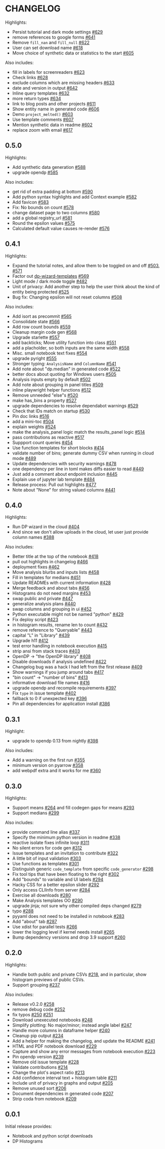 # CHANGELOG

Highlights:

- Persist tutorial and dark mode settings [#629](https://github.com/opendp/dp-wizard/pull/629)
- remove references to google forms [#641](https://github.com/opendp/dp-wizard/pull/641)
- Remove `fill_nan` and `fill_null` [#622](https://github.com/opendp/dp-wizard/pull/622)
- User can set download name [#618](https://github.com/opendp/dp-wizard/pull/618)
- Move choice of synthetic data or statistics to the start [#605](https://github.com/opendp/dp-wizard/pull/605)

Also includes:

- fill in labels for screenreaders [#623](https://github.com/opendp/dp-wizard/pull/623)
- Check links [#628](https://github.com/opendp/dp-wizard/pull/628)
- exclude columns which are missing headers [#633](https://github.com/opendp/dp-wizard/pull/633)
- date and version in output [#642](https://github.com/opendp/dp-wizard/pull/642)
- Inline query templates [#632](https://github.com/opendp/dp-wizard/pull/632)
- more return types [#634](https://github.com/opendp/dp-wizard/pull/634)
- link to blog posts and other projects [#611](https://github.com/opendp/dp-wizard/pull/611)
- Show entity name in generated code [#606](https://github.com/opendp/dp-wizard/pull/606)
- Demo `project_melted()` [#603](https://github.com/opendp/dp-wizard/pull/603)
- Use template comments [#607](https://github.com/opendp/dp-wizard/pull/607)
- Mention synthetic data in readme [#602](https://github.com/opendp/dp-wizard/pull/602)
- replace zoom with email [#617](https://github.com/opendp/dp-wizard/pull/617)

## 0.5.0

Highlights:

- Add synthetic data generation [#588](https://github.com/opendp/dp-wizard/pull/588)
- upgrade opendp [#585](https://github.com/opendp/dp-wizard/pull/585)

Also includes:

- get rid of extra padding at bottom [#590](https://github.com/opendp/dp-wizard/pull/590)
- Add python syntax highlights and add Context example [#582](https://github.com/opendp/dp-wizard/pull/582)
- Add favicon [#583](https://github.com/opendp/dp-wizard/pull/583)
- Fix: No bounds on count [#578](https://github.com/opendp/dp-wizard/pull/578)
- change dataset page to two columns [#580](https://github.com/opendp/dp-wizard/pull/580)
- add a global registry_url [#581](https://github.com/opendp/dp-wizard/pull/581)
- Round the epsilon values [#575](https://github.com/opendp/dp-wizard/pull/575)
- Calculated default value causes re-render [#576](https://github.com/opendp/dp-wizard/pull/576)

## 0.4.1

Highlights:

- Expand the tutorial notes, and allow them to be toggled on and off [#503](https://github.com/opendp/dp-wizard/pull/503), [#571](https://github.com/opendp/dp-wizard/pull/571)
- Factor out [dp-wizard-templates](https://github.com/opendp/dp-wizard-templates) [#569](https://github.com/opendp/dp-wizard/pull/569)
- Light mode / dark mode toggle [#482](https://github.com/opendp/dp-wizard/pull/482)
- Unit of privacy: Add another step to help the user think about the kind of entity being protected [#525](https://github.com/opendp/dp-wizard/pull/525)
- Bug fix: Changing epsilon will not reset columns [#508](https://github.com/opendp/dp-wizard/pull/508)

Also includes:

- Add isort as precommit [#565](https://github.com/opendp/dp-wizard/pull/565)
- Consolidate state [#566](https://github.com/opendp/dp-wizard/pull/566)
- Add row count bounds [#559](https://github.com/opendp/dp-wizard/pull/559)
- Cleanup margin code gen [#568](https://github.com/opendp/dp-wizard/pull/568)
- Upgrade starlette [#557](https://github.com/opendp/dp-wizard/pull/557)
- add backticks; Move utility function into class [#551](https://github.com/opendp/dp-wizard/pull/551)
- add a placholder, so both inputs are the same width [#558](https://github.com/opendp/dp-wizard/pull/558)
- Misc. small notebook text fixes [#554](https://github.com/opendp/dp-wizard/pull/554)
- upgrade pyright [#555](https://github.com/opendp/dp-wizard/pull/555)
- Stronger typing: `AnalysisName` and `ColumnName` [#541](https://github.com/opendp/dp-wizard/pull/541)
- Add note about "dp.median" in generated code [#522](https://github.com/opendp/dp-wizard/pull/522)
- better docs about quoting for Windows users [#505](https://github.com/opendp/dp-wizard/pull/505)
- Analysis inputs empty by default [#502](https://github.com/opendp/dp-wizard/pull/502)
- Add note about grouping in panel titles [#509](https://github.com/opendp/dp-wizard/pull/509)
- inline playwright helper functions [#512](https://github.com/opendp/dp-wizard/pull/512)
- Remove unneeded "else"s [#520](https://github.com/opendp/dp-wizard/pull/520)
- make has_bins a property [#527](https://github.com/opendp/dp-wizard/pull/527)
- upgrade dependencies to resolve dependabot warnings [#529](https://github.com/opendp/dp-wizard/pull/529)
- Check that IDs match on startup [#530](https://github.com/opendp/dp-wizard/pull/530)
- Pin doc links [#516](https://github.com/opendp/dp-wizard/pull/516)
- add a mini-toc [#504](https://github.com/opendp/dp-wizard/pull/504)
- explain weights [#524](https://github.com/opendp/dp-wizard/pull/524)
- make the analysis_panel logic match the results_panel logic [#514](https://github.com/opendp/dp-wizard/pull/514)
- pass contributions as reactive [#517](https://github.com/opendp/dp-wizard/pull/517)
- Suppport count queries [#454](https://github.com/opendp/dp-wizard/pull/454)
- Use function templates for short blocks [#414](https://github.com/opendp/dp-wizard/pull/414)
- validate number of bins; generate dummy CSV when running in cloud mode [#489](https://github.com/opendp/dp-wizard/pull/489)
- Update dependencies with security warnings [#478](https://github.com/opendp/dp-wizard/pull/478)
- one dependency per line in toml makes diffs easier to read [#449](https://github.com/opendp/dp-wizard/pull/449)
- Just add a comment about endpoint inclusion [#445](https://github.com/opendp/dp-wizard/pull/445)
- Explain use of jupyter lab template [#484](https://github.com/opendp/dp-wizard/pull/484)
- Release process: Pull out highlights [#477](https://github.com/opendp/dp-wizard/pull/477)
- Note about "None" for string valued columns [#441](https://github.com/opendp/dp-wizard/pull/441)

## 0.4.0

Highlights:

- Run DP wizard in the cloud [#404](https://github.com/opendp/dp-wizard/pull/404)
- And since we don't allow uploads in the cloud, let user just provide column names [#388](https://github.com/opendp/dp-wizard/pull/388)

Also includes:

- Better title at the top of the notebook [#418](https://github.com/opendp/dp-wizard/pull/418)
- pull out highlights in changelog [#466](https://github.com/opendp/dp-wizard/pull/466)
- deployment fixes [#462](https://github.com/opendp/dp-wizard/pull/462)
- Move analysis blurbs and inputs lists [#458](https://github.com/opendp/dp-wizard/pull/458)
- Fill in templates for medians [#451](https://github.com/opendp/dp-wizard/pull/451)
- Update READMEs with current information [#428](https://github.com/opendp/dp-wizard/pull/428)
- Merge feedback and about tabs [#456](https://github.com/opendp/dp-wizard/pull/456)
- Histograms do not need margins [#453](https://github.com/opendp/dp-wizard/pull/453)
- swap public and private [#447](https://github.com/opendp/dp-wizard/pull/447)
- generalize analysis plans [#440](https://github.com/opendp/dp-wizard/pull/440)
- swap columns and grouping in ui [#452](https://github.com/opendp/dp-wizard/pull/452)
- Python executable might not be named "python" [#429](https://github.com/opendp/dp-wizard/pull/429)
- Fix deploy script [#423](https://github.com/opendp/dp-wizard/pull/423)
- in histogram results, rename len to count [#432](https://github.com/opendp/dp-wizard/pull/432)
- remove reference to "Queryable" [#443](https://github.com/opendp/dp-wizard/pull/443)
- capital "L" in "Library" [#439](https://github.com/opendp/dp-wizard/pull/439)
- Upgrade h11 [#412](https://github.com/opendp/dp-wizard/pull/412)
- test error handling in notebook execution [#415](https://github.com/opendp/dp-wizard/pull/415)
- strip ansi from stack traces [#403](https://github.com/opendp/dp-wizard/pull/403)
- OpenDP -> "the OpenDP library" [#408](https://github.com/opendp/dp-wizard/pull/408)
- Disable downloads if analysis undefined [#422](https://github.com/opendp/dp-wizard/pull/422)
- Changelog bug was a hack I had left from the first release [#409](https://github.com/opendp/dp-wizard/pull/409)
- Show warnings if you jump around tabs [#417](https://github.com/opendp/dp-wizard/pull/417)
- "bin count" -> "number of bins" [#413](https://github.com/opendp/dp-wizard/pull/413)
- informative download file names [#416](https://github.com/opendp/dp-wizard/pull/416)
- upgrade opendp and recompile requirements [#397](https://github.com/opendp/dp-wizard/pull/397)
- Fix `type` in issue template [#402](https://github.com/opendp/dp-wizard/pull/402)
- fallback to 0 if unexpected key [#396](https://github.com/opendp/dp-wizard/pull/396)
- Pin all dependencies for application install [#386](https://github.com/opendp/dp-wizard/pull/386)

## 0.3.1

Highlight:

- upgrade to opendp 0.13 from nightly [#398](https://github.com/opendp/dp-wizard/pull/398)

Also includes:

- Add a warning on the first run [#355](https://github.com/opendp/dp-wizard/pull/355)
- minimum version on pyarrow [#358](https://github.com/opendp/dp-wizard/pull/358)
- add webpdf extra and it works for me [#360](https://github.com/opendp/dp-wizard/pull/360)

## 0.3.0

Highlights:

- Support means [#264](https://github.com/opendp/dp-wizard/pull/264) and fill codegen gaps for means [#293](https://github.com/opendp/dp-wizard/pull/293)
- Support medians [#299](https://github.com/opendp/dp-wizard/pull/299)

Also includes:

- provide command line alias [#337](https://github.com/opendp/dp-wizard/pull/337)
- Specify the minimum python version in readme [#338](https://github.com/opendp/dp-wizard/pull/338)
- reactive isolate fixes infinite loop [#311](https://github.com/opendp/dp-wizard/pull/311)
- No silent errors for code gen [#312](https://github.com/opendp/dp-wizard/pull/312)
- Issue templates and an invitation to contribute [#322](https://github.com/opendp/dp-wizard/pull/322)
- A little bit of input validation [#303](https://github.com/opendp/dp-wizard/pull/303)
- Use functions as templates [#301](https://github.com/opendp/dp-wizard/pull/301)
- Distinguish generic `code_template` from specific `code_generator` [#298](https://github.com/opendp/dp-wizard/pull/298)
- Fix tool tips that have been floating to the right [#302](https://github.com/opendp/dp-wizard/pull/302)
- Add "bounds" to variable and UI labels [#294](https://github.com/opendp/dp-wizard/pull/294)
- Hacky CSS for a better epsilon slider [#292](https://github.com/opendp/dp-wizard/pull/292)
- Only access CLIInfo from server [#284](https://github.com/opendp/dp-wizard/pull/284)
- Exercise all downloads [#280](https://github.com/opendp/dp-wizard/pull/280)
- Make Analysis templates OO [#290](https://github.com/opendp/dp-wizard/pull/290)
- upgrade jinja; not sure why other compiled deps changed [#279](https://github.com/opendp/dp-wizard/pull/279)
- typo [#288](https://github.com/opendp/dp-wizard/pull/288)
- pyyaml does not need to be installed in notebook [#283](https://github.com/opendp/dp-wizard/pull/283)
- Add "about" tab [#287](https://github.com/opendp/dp-wizard/pull/287)
- Use xdist for parallel tests [#266](https://github.com/opendp/dp-wizard/pull/266)
- lower the logging level if kernel needs install [#265](https://github.com/opendp/dp-wizard/pull/265)
- Bump dependency versions and drop 3.9 support [#260](https://github.com/opendp/dp-wizard/pull/260)

## 0.2.0

Highlights:

- Handle both public and private CSVs [#218](https://github.com/opendp/dp-wizard/pull/218), and in particular, show histogram previews of public CSVs.
- Support grouping [#237](https://github.com/opendp/dp-wizard/pull/237)

Also includes:

- Release v0.2.0 [#258](https://github.com/opendp/dp-wizard/pull/258)
- remove debug code [#252](https://github.com/opendp/dp-wizard/pull/252)
- fix typos [#250](https://github.com/opendp/dp-wizard/pull/250) [#251](https://github.com/opendp/dp-wizard/pull/251)
- Download unexecuted notebooks [#248](https://github.com/opendp/dp-wizard/pull/248)
- Simplify plotting: No major/minor; instead angle label [#247](https://github.com/opendp/dp-wizard/pull/247)
- Handle more columns in dataframe helper [#240](https://github.com/opendp/dp-wizard/pull/240)
- Cleanup pip output [#234](https://github.com/opendp/dp-wizard/pull/234)
- Add a helper for making the changelog, and update the README [#241](https://github.com/opendp/dp-wizard/pull/241)
- HTML and PDF notebook download [#229](https://github.com/opendp/dp-wizard/pull/229)
- Capture and show any error messages from notebook execution [#223](https://github.com/opendp/dp-wizard/pull/223)
- Pin opendp version [#239](https://github.com/opendp/dp-wizard/pull/239)
- Remove old issue template [#228](https://github.com/opendp/dp-wizard/pull/228)
- Validate contributions [#214](https://github.com/opendp/dp-wizard/pull/214)
- Change the plot's aspect ratio [#213](https://github.com/opendp/dp-wizard/pull/213)
- Add confidence interval text + histogram table [#211](https://github.com/opendp/dp-wizard/pull/211)
- Include unit of privacy in graphs and output [#205](https://github.com/opendp/dp-wizard/pull/205)
- Remove unused sort [#206](https://github.com/opendp/dp-wizard/pull/206)
- Document dependencies in generated code [#207](https://github.com/opendp/dp-wizard/pull/207)
- Strip coda from notebook [#209](https://github.com/opendp/dp-wizard/pull/209)

## 0.0.1

Initial release provides:

- Notebook and python script downloads
- DP Histograms
